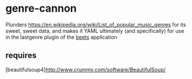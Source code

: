 genre-cannon
============
Plunders https://en.wikipedia.org/wiki/List_of_popular_music_genres for its sweet, sweet data, and makes it YAML ultimately (and specifically) for use in the lastgenre plugin of the [beets](https://github.com/sampsyo/beets) application

requires
--------
[beautifulsoup4]http://www.crummy.com/software/BeautifulSoup/
